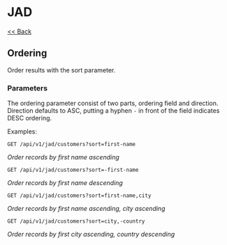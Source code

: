 # JAD

[<< Back](../README.md)

## Ordering

Order results with the sort parameter.

### Parameters

The ordering parameter consist of two parts, ordering field and direction.
Direction defaults to ASC, putting a hyphen `-` in front of the field indicates DESC ordering.

Examples:

```
GET /api/v1/jad/customers?sort=first-name
```
_Order records by first name ascending_

```
GET /api/v1/jad/customers?sort=-first-name
```
_Order records by first name descending_

```
GET /api/v1/jad/customers?sort=first-name,city
```
_Order records by first name ascending, city ascending_

```
GET /api/v1/jad/customers?sort=city,-country
```
_Order records by first city ascending, country descending_
